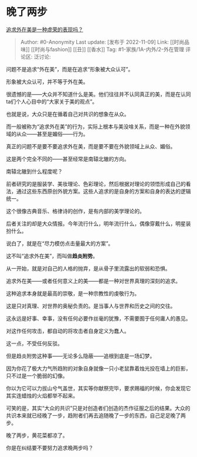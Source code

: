 # 晚了两步
[追求外在美是一种虚荣的表现吗？](https://www.zhihu.com/question/269222429/answer/2750424520)

> Author: #0-Anonymity
> Last update: [发布于 2022-11-09]
> Link: [[时尚品味]] [[时尚与fashion]] [[丑]] [[香水]]
> Tag: #1-家族/1A-内外/2-外在管理 
> 评论区:
> 泛讨论:

问题不是追求“外在美”，而是在追求“形象被大众认可”。

形象被大众认可，并不等于外在美。

很遗憾的是——大众并不知道什么是美。他们往往并不认同真正的美，而是在认同ta们个人心目中的“大家关于美的观点”。

也就是说，大众只是在循着自己对共识的想象在从众。

而一般被称为“追求外在美”的行为，实际上根本与美没啥关系，而是一种在外貌领域的从众——甚至是媚俗——行为。

真正的问题不是要不要追求外在美，而是要不要在外貌领域上从众、媚俗。

这是两个完全不同的——甚至经常是南辕北辙的方向。

南辕北辙到什么程度呢？

前者研究的是服装学、美妆理论、色彩理论，然后根据对理论的领悟形成自己的看法，通过这些东西原创外貌方案。这些人追求的是自身的方案和自身的表达的逻辑统一。

这个很像古典音乐、格律诗的创作，是有内部的美学理论的。

后者关注的却是大众情报。今年流行什么，明年流行什么，偶像穿戴什么，明星装扮什么。

说白了，就是在“尽力模仿点击量最大的方案”。

这不叫“追求外在美”，而叫做**趋炎附势**。

从一开始，就是对自己的人格的抛弃，是从骨子里流露出的软弱和恐惧。

追求外在美——或者任何意义上的美——都是一种对世界真理的深刻的追求。

这种追求本身就是最高的崇敬，是一种宗教性的虔敬行为。

这是只对真理、对世界的奥秘负责的。是当事人与世界和历史之间的交往。

这永远是好事、幸事，没有任何必要作丝毫的犹豫，不需要囿于任何庸人的愚见。

对这作任何攻击，都自动的将攻击者自身定义为蠢人。

这一点，不受任何反驳。

但是趋炎附势这种事——无论多么隐蔽——追根到底是一场幻梦。

因为你花了极大力气所趋附的对象自身就像一只小老鼠靠着烛光投在墙上的巨影，只不过是一个脆弱的幻像。

你以为它可以力拔山兮气盖世，其实等你献祭完毕，要求赐福的时候，你会发现它其实连蜡烛的火焰都举不起来。

可笑的是，其实“大众的共识”只是对创造者们创造的杰作征服之后的结果。大众的共识本来就已经晚了一步，趋附者们再去追随晚了一步的东西，自己足足晚了两步。

晚了两步，黄花菜都凉了。

你是在纠结要不要努力追求晚两步吗？
